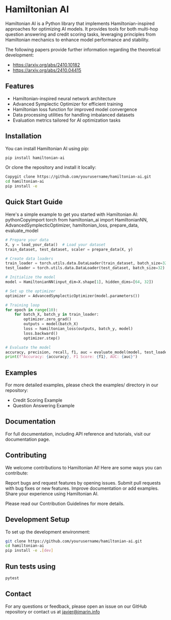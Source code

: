 # Hamiltonian AI

Hamiltonian AI is a Python library that implements Hamiltonian-inspired approaches for optimizing AI models. It provides tools for both multi-hop question answering and credit scoring tasks, leveraging principles from Hamiltonian mechanics to enhance model performance and stability.

The following papers provide further information regarding the theoretical development:
- https://arxiv.org/abs/2410.10182
- https://arxiv.org/abs/2410.04415

## Features

- Hamiltonian-inspired neural network architecture
- Advanced Symplectic Optimizer for efficient training
- Hamiltonian loss function for improved model convergence
- Data processing utilities for handling imbalanced datasets
- Evaluation metrics tailored for AI optimization tasks

## Installation

You can install Hamiltonian AI using pip:

```bash
pip install hamiltonian-ai
```

Or clone the repository and install it locally:

```bash
Copygit clone https://github.com/yourusername/hamiltonian-ai.git
cd hamiltonian-ai
pip install -e
```

## Quick Start Guide
Here's a simple example to get you started with Hamiltonian AI:
pythonCopyimport torch
from hamiltonian_ai import HamiltonianNN, AdvancedSymplecticOptimizer, hamiltonian_loss, prepare_data, evaluate_model
```python
# Prepare your data
X, y = load_your_data()  # Load your dataset
train_dataset, test_dataset, scaler = prepare_data(X, y)

# Create data loaders
train_loader = torch.utils.data.DataLoader(train_dataset, batch_size=32, shuffle=True)
test_loader = torch.utils.data.DataLoader(test_dataset, batch_size=32)

# Initialize the model
model = HamiltonianNN(input_dim=X.shape[1], hidden_dims=[64, 32])

# Set up the optimizer
optimizer = AdvancedSymplecticOptimizer(model.parameters())

# Training loop
for epoch in range(10):
    for batch_X, batch_y in train_loader:
        optimizer.zero_grad()
        outputs = model(batch_X)
        loss = hamiltonian_loss(outputs, batch_y, model)
        loss.backward()
        optimizer.step()

# Evaluate the model
accuracy, precision, recall, f1, auc = evaluate_model(model, test_loader, device='cpu')
print(f"Accuracy: {accuracy}, F1 Score: {f1}, AUC: {auc}")
```

## Examples
For more detailed examples, please check the examples/ directory in our repository:

- Credit Scoring Example
- Question Answering Example

## Documentation
For full documentation, including API reference and tutorials, visit our documentation page.


## Contributing
We welcome contributions to Hamiltonian AI! Here are some ways you can contribute:

Report bugs and request features by opening issues.
Submit pull requests with bug fixes or new features.
Improve documentation or add examples.
Share your experience using Hamiltonian AI.

Please read our Contribution Guidelines for more details.

## Development Setup
To set up the development environment:

```bash
git clone https://github.com/yourusername/hamiltonian-ai.git
cd hamiltonian-ai
pip install -e .[dev]
```

## Run tests using

```bash
pytest
```

## Contact
For any questions or feedback, please open an issue on our GitHub repository or contact us at javier@jmarin.info

